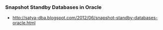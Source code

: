 ### Snapshot Standby Databases in Oracle
* http://satya-dba.blogspot.com/2012/06/snapshot-standby-databases-oracle.html
